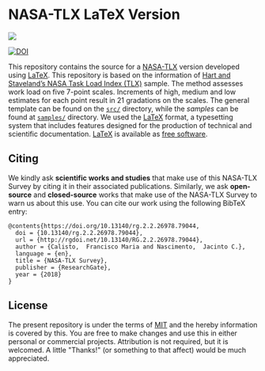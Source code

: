 # NASA-TLX LaTeX Version

<img src="https://upload.wikimedia.org/wikipedia/commons/thumb/9/92/LaTeX_logo.svg/1599px-LaTeX_logo.svg.png">

[![DOI](https://zenodo.org/badge/129068680.svg)](https://zenodo.org/badge/latestdoi/129068680)

This repository contains the source for a [NASA-TLX](https://en.wikipedia.org/wiki/NASA-TLX) version developed using [LaTeX](https://en.wikipedia.org/wiki/LaTeX). This repository is based on the information of [Hart and Staveland’s NASA Task Load Index (TLX)](https://humansystems.arc.nasa.gov/groups/TLX/downloads/TLXScale.pdf) sample. The  method assesses work load on five 7-point scales. Increments of high, medium and low estimates for each point result in 21 gradations on the scales. The general template can be found on the [`src/`](src/) directory, while the *samples* can be found at [`samples/`](samples/) directory. We used the [LaTeX](https://www.latex-project.org/) format, a typesetting system that includes features designed for the production of technical and scientific documentation. [LaTeX](https://www.latex-project.org/) is available as [free software](https://www.latex-project.org/lppl/).

## Citing

We kindly ask **scientific works and studies** that make use of this NASA-TLX Survey by citing it in their associated publications. Similarly, we ask **open-source** and **closed-source** works that make use of the NASA-TLX Survey to warn us about this use. You can cite our work using the following BibTeX entry:

```
@contents{https://doi.org/10.13140/rg.2.2.26978.79044,
  doi = {10.13140/rg.2.2.26978.79044},
  url = {http://rgdoi.net/10.13140/RG.2.2.26978.79044},
  author = {Calisto,  Francisco Maria and Nascimento,  Jacinto C.},
  language = {en},
  title = {NASA-TLX Survey},
  publisher = {ResearchGate},
  year = {2018}
}
```


## License

The present repository is under the terms of [MIT](LICENSE) and the hereby information is covered by this. You are free to make changes and use this in either personal or commercial projects. Attribution is not required, but it is welcomed. A little "Thanks!" (or something to that affect) would be much appreciated.
